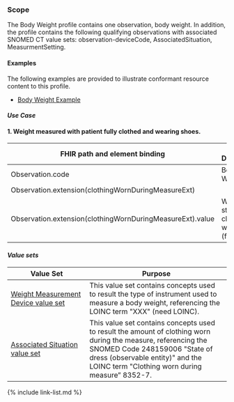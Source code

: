 ### Scope

The Body Weight profile contains one observation, body weight. In addition, the profile contains the following qualifying observations with associated SNOMED CT value sets: observation-deviceCode, AssociatedSituation, MeasurmentSetting.

#### Examples

The following examples are provided to illustrate conformant resource content to this profile.

- [Body Weight Example](Observation-bodyWeight-example.html)

#### *Use Case*

<div>
	<h4>1.	Weight measured with patient fully clothed and wearing shoes.</h4>
	<table class="grid">
		<thead>
			<tr>
			  <th width="20%">FHIR path and element binding</th>
			  <th width="40%">Text Description</th>
			  <th width="20%">Code</th>
			  <th width="20%">Terminology</th>
			</tr>
		</thead>
		<tbody>
			<tr>
			  <td>Observation.code</td>
			  <td>Body Weight</td>
			  <td>29463-7</td>
			  <td>LOINC</td>
			</tr>
			<tr>
			  <td colspan="4">Observation.extension(clothingWornDuringMeasureExt)</td>
			</tr>
			<tr>
			  <td>Observation.extension(clothingWornDuringMeasureExt).value</td>
			  <td>Wearing street clothes with shoes (finding)</td>
			  <td>971000205103</td>
			  <td>SNOMED CT</td>
			</tr>
		</tbody>
	</table>
</div>

#### *Value sets*

<div>
	<table class="grid">
		<thead>
			<tr>
			  <th width="20%">Value Set</th>
			  <th width="40%">Purpose</th>
			</tr>
		</thead>
		<tbody>
			<tr>
			  <td><a href="ValueSet-weightMeasurementDeviceVS.html">Weight Measurement Device value set</a></td>
			  <td>This value set contains concepts used to result the type of instrument used to measure a body weight, referencing the LOINC term "XXX" (need LOINC).</td>
			</tr>
			<tr>
			  <td><a href="ValueSet-AssociatedSituationVS.html">Associated Situation value set</a></td>
			  <td>This value set contains concepts used to result the amount of clothing worn during the measure, referencing the SNOMED Code 248159006 "State of dress (observable entity)" and the LOINC term "Clothing worn during measure” 8352-7.</td>
			</tr>
		</tbody>
	</table>
</div>

{% include link-list.md %}
